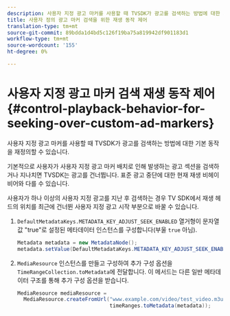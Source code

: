 ```yaml
---
description: 사용자 지정 광고 마커를 사용할 때 TVSDK가 광고를 검색하는 방법에 대한 기본 동작을 재정의할 수 있습니다.
title: 사용자 정의 광고 마커 검색을 위한 재생 동작 제어
translation-type: tm+mt
source-git-commit: 89bdda1d4bd5c126f19ba75a819942df901183d1
workflow-type: tm+mt
source-wordcount: '155'
ht-degree: 0%

---
```



# 사용자 지정 광고 마커 검색 재생 동작 제어{#control-playback-behavior-for-seeking-over-custom-ad-markers}

사용자 지정 광고 마커를 사용할 때 TVSDK가 광고를 검색하는 방법에 대한 기본 동작을 재정의할 수 있습니다.

기본적으로 사용자가 사용자 지정 광고 마커 배치로 인해 발생하는 광고 섹션을 검색하거나 지나치면 TVSDK는 광고를 건너뜁니다. 표준 광고 중단에 대한 현재 재생 비헤이비어와 다를 수 있습니다.

사용자가 하나 이상의 사용자 지정 광고를 지난 후 검색하는 경우 TV SDK에서 재생 헤드의 위치를 최근에 건너뛴 사용자 지정 광고 시작 부분으로 바꿀 수 있습니다.

1. `DefaultMetadataKeys.METADATA_KEY_ADJUST_SEEK_ENABLED` 열거형이 문자열 값 &quot;true&quot;로 설정된 메타데이터 인스턴스를 구성합니다(부울 `true` 아님).

   ```java
   Metadata metadata = new MetadataNode(); 
   metadata.setValue(DefaultMetadataKeys.METADATA_KEY_ADJUST_SEEK_ENABLED.getValue(),"true");
   ```

1. `MediaResource` 인스턴스를 만들고 구성하여 추가 구성 옵션을 `TimeRangeCollection.toMetadata`에 전달합니다. 이 메서드는 다른 일반 메타데이터 구조를 통해 추가 구성 옵션을 받습니다.

   ```java
   MediaResource mediaResource =  
     MediaResource.createFromUrl("www.example.com/video/test_video.m3u8", 
                                 timeRanges.toMetadata(metadata));
   ```


